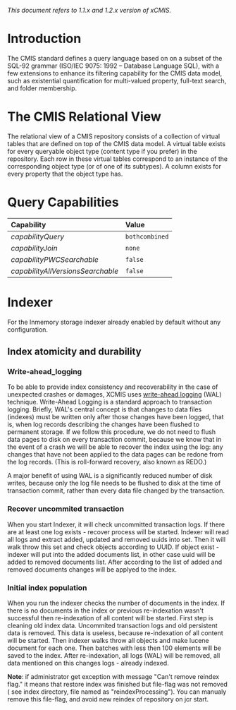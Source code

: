 _This document refers to 1.1.x and 1.2.x version of xCMIS._

# Introduction #
The CMIS standard defines a query language based on on a subset of the  SQL-92 grammar (ISO/IEC 9075: 1992 – Database Language SQL), with a few extensions to enhance its filtering capability for the CMIS data model, such as existential quantification for multi-valued property, full-text search, and folder membership.

# The CMIS Relational View #

The relational view of a CMIS repository consists of a collection of virtual tables that are defined on top of the CMIS data model.  A virtual table exists for every queryable object type (content type if you prefer) in the repository. Each row in these virtual tables correspond to an instance of the corresponding object type (or of one of its subtypes). A column exists for every property that the object type has.

# Query Capabilities #

| **Capability** | **Value** |
|:---------------|:----------|
| _capabilityQuery_ | `bothcombined` |
| _capabilityJoin_ | `none`    |
| _capabilityPWCSearchable_ | `false`   |
| _capabilityAllVersionsSearchable_ | `false`   |


# Indexer #

For the Inmemory storage indexer already enabled by default without any configuration.


## Index atomicity and durability ##
### Write-ahead\_logging ###

To be able to provide index consistency and recoverability in the case of unexpected crashes or damages, XCMIS uses  [write-ahead logging](http://en.wikipedia.org/wiki/Write-ahead_logging) (WAL) technique. Write-Ahead Logging  is a standard approach to transaction logging. Briefly, WAL's central concept is that changes to data files (indexes) must be written only after those changes have been logged, that is, when log records describing the changes have been flushed to permanent storage. If we follow this procedure, we do not need to flush data pages to disk on every transaction commit, because we know that in the event of a crash we will be able to recover the index using the log: any changes that have not been applied to the data pages can be redone from the log records. (This is roll-forward recovery, also known as REDO.)

A major benefit of using WAL is a significantly reduced number of disk writes, because only the log file needs to be flushed to disk at the time of transaction commit, rather than every data file changed by the transaction.

### Recover uncommited transaction ###
When you start Indexer, it will check uncommitted transaction logs. If there are at least one log exists - recover process will be started.
Indexer will read all logs and extract added, updated and removed uuids into set. Then it will walk throw this set and check objects according to UUID.
If object exist - indexer will put into the added documents list, in other case  uuid will be added to removed documents list. After according to the list of added and removed documents changes will be applyed to the index.

### Initial index population ###
When you run the indexer checks the number of documents in the index. If there is no documents in the index or previous re-indexation wasn't successful then re-indexation of all content will be started. First step is cleaning old index data. Uncommited transaction logs and old persistent data is removed. This data is useless, because re-indexation of all content will be started. Then indexer walks throw all objects and make lucene document for each one. Then batches with less then 100 elements will be  saved to the index. After re-indexation, all  logs (WAL) will be removed, all data mentioned on this changes logs - already indexed.


**Note**: if administrator get exception with message "Can't remove reindex flag." it means that restore index was finished but file-flag was not removed ( see index directory, file named as "reindexProcessing"). You can manualy remove this file-flag, and avoid new reindex of repository on jcr start.